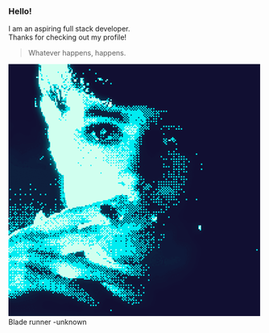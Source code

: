 ### Hello!

I am an aspiring full stack developer.  
Thanks for checking out my profile!

> Whatever happens, happens.

![This is an image](/ezgif-2-eec2692181.gif)
Blade runner -unknown
